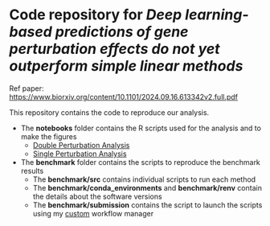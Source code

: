 # Code repository for *Deep learning-based predictions of gene perturbation effects do not yet outperform simple linear methods*

Ref paper: https://www.biorxiv.org/content/10.1101/2024.09.16.613342v2.full.pdf

This repository contains the code to reproduce our analysis.

- The **notebooks** folder contains the R scripts used for the analysis and to make the figures
  - [Double Perturbation Analysis](https://htmlpreview.github.io/?https://github.com/const-ae/linear_perturbation_prediction-Paper/blob/main/notebooks/double_perturbation_analysis.html)
  - [Single Perturbation Analysis](https://htmlpreview.github.io/?https://github.com/const-ae/linear_perturbation_prediction-Paper/blob/main/notebooks/single_perturbation_analysis.html)
- The **benchmark** folder contains the scripts to reproduce the benchmark results
  - The **benchmark/src** contains individual scripts to run each method
  - The **benchmark/conda_environments** and **benchmark/renv** contain the details about the software versions
  - The **benchmark/submission** contains the script to launch the scripts using my [custom](https://github.com/const-ae/MyWorkflowManager) workflow manager
